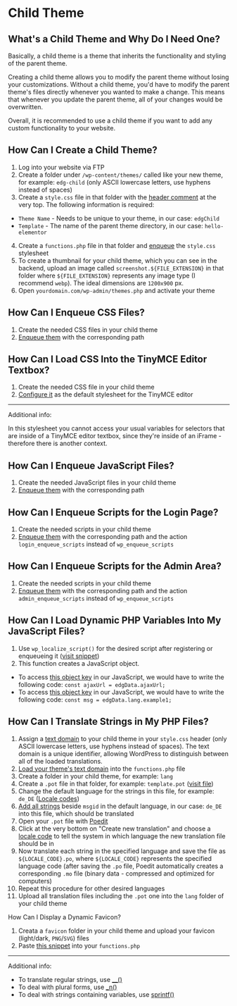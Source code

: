 # Child Theme

## What's a Child Theme and Why Do I Need One?

Basically, a child theme is a theme that inherits the functionality and styling of the parent theme.

Creating a child theme allows you to modify the parent theme without losing your customizations. Without a child theme, you'd have to modify the parent theme's files directly whenever you wanted to make a change. This means that whenever you update the parent theme, all of your changes would be overwritten.

Overall, it is recommended to use a child theme if you want to add any custom functionality to your website.

## How Can I Create a Child Theme?

1. Log into your website via FTP
2. Create a folder under `/wp-content/themes/` called like your new theme, for example: `edg-child` (only ASCII lowercase letters, use hyphens instead of spaces)
3. Create a `style.css` file in that folder with the [header comment](https://github.com/eBollow05/child-theme/blob/main/style.css) at the very top.
The following information is required:
- `Theme Name` - Needs to be unique to your theme, in our case: `edgChild`
- `Template` - The name of the parent theme directory, in our case: `hello-elementor`
4. Create a `functions.php` file in that folder and [enqueue](https://github.com/eBollow05/child-theme/blob/main/functions.php#L13-L27) the `style.css` stylesheet
5. To create a thumbnail for your child theme, which you can see in the backend, upload an image called `screenshot.${FILE_EXTENSION}` in that folder where `${FILE_EXTENSION}` represents any image type (I recommend `webp`). The ideal dimensions are `1200x900` px.
6. Open `yourdomain.com/wp-admin/themes.php` and activate your theme

## How Can I Enqueue CSS Files?

1. Create the needed CSS files in your child theme
2. [Enqueue them](https://github.com/eBollow05/child-theme/blob/main/functions.php#L13-L27) with the corresponding path

## How Can I Load CSS Into the TinyMCE Editor Textbox?

1. Create the needed CSS file in your child theme
2. [Configure it](https://github.com/eBollow05/child-theme/blob/main/functions.php#L37-L45) as the default stylesheet for the TinyMCE editor

---

Additional info:

In this stylesheet you cannot access your usual variables for selectors that are inside of a TinyMCE editor textbox, since they're inside of an iFrame - therefore there is another context.

## How Can I Enqueue JavaScript Files?

1. Create the needed JavaScript files in your child theme
2. [Enqueue them](https://github.com/eBollow05/child-theme/blob/main/functions.php#L13-L27) with the corresponding path

## How Can I Enqueue Scripts for the Login Page?

1. Create the needed scripts in your child theme
2. [Enqueue them](https://github.com/eBollow05/child-theme/blob/main/functions.php#L30-L36) with the corresponding path and the action `login_enqueue_scripts` instead of `wp_enqueue_scripts`

## How Can I Enqueue Scripts for the Admin Area?

1. Create the needed scripts in your child theme
2. [Enqueue them](https://github.com/eBollow05/child-theme/blob/main/functions.php#L39-L45) with the corresponding path and the action `admin_enqueue_scripts` instead of `wp_enqueue_scripts`

## How Can I Load Dynamic PHP Variables Into My JavaScript Files?

1. Use `wp_localize_script()` for the desired script after registering or enqueueing it ([visit snippet](https://github.com/eBollow05/child-theme/blob/main/functions.php#L20-L28))
2. This function creates a JavaScript object.
- To access [this object key](https://github.com/eBollow05/child-theme/blob/main/functions.php#L21) in our JavaScript, we would have to write the following code: `const ajaxUrl = edgData.ajaxUrl;`
- To access [this object key](https://github.com/eBollow05/child-theme/blob/main/functions.php#L25) in our JavaScript, we would have to write the following code: `const msg = edgData.lang.example1;`

## How Can I Translate Strings in My PHP Files?

1. Assign a [text domain](https://github.com/eBollow05/child-theme/blob/main/style.css#L7) to your child theme in your `style.css` header (only ASCII lowercase letters, use hyphens instead of spaces).
The text domain is a unique identifier, allowing WordPress to distinguish between all of the loaded translations.
2. [Load your theme's text domain](https://github.com/eBollow05/child-theme/blob/main/functions.php#L4-L9) into the `functions.php` file
3. Create a folder in your child theme, for example: `lang`
4. Create a `.pot` file in that folder, for example: `template.pot` ([visit file](https://github.com/eBollow05/child-theme/blob/main/lang/template.pot))
5. Change the default language for the strings in this file, for example: `de_DE` ([Locale codes](https://make.wordpress.org/polyglots/teams/))
6. [Add all strings](https://github.com/eBollow05/child-theme/blob/main/lang/template.pot#L14) beside `msgid` in the default language, in our case: `de_DE` into this file, which should be translated
7. Open your `.pot` file with [Poedit](https://poedit.net)
8. Click at the very bottom on "Create new translation" and choose a [locale code](https://make.wordpress.org/polyglots/teams/) to tell the system in which language the new translation file should be in
9. Now translate each string in the specified language and save the file as `${LOCALE_CODE}.po`, where `${LOCALE_CODE}` represents the specified language code (after saving the `.po` file, Poedit automatically creates a corresponding `.mo` file (binary data - compressed and optimized for computers)
10. Repeat this procedure for other desired languages
11. Upload all translation files including the `.pot` one into the `lang` folder of your child theme

How Can I Display a Dynamic Favicon?

1. Creata a `favicon` folder in your child theme and upload your favicon (light/dark, `PNG`/`SVG`) files
2. Paste [this snippet](https://github.com/eBollow05/child-theme/blob/main/functions.php#L67-L88) into your `functions.php`

---

Additional info:

- To translate regular strings, use [__()](https://developer.wordpress.org/reference/functions/__/)
- To deal with plural forms, use [_n()](https://developer.wordpress.org/reference/functions/_n/)
- To deal with strings containing variables, use [sprintf()](https://www.php.net/manual/en/function.sprintf.php)
